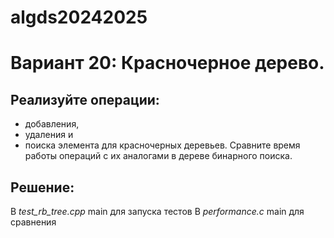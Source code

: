 ﻿# algds20242025
# Вариант 20: Красночерное дерево.

## Реализуйте операции:
- добавления, 
- удаления и 
- поиска элемента для красночерных деревьев. 
Сравните время работы операций с их аналогами в дереве бинарного поиска.

## Решение:
В *test_rb_tree.cpp* main для запуска тестов
В *performance.c* main для сравнения